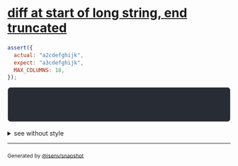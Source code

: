 # [diff at start of long string, end truncated](../../string.test.js#L108)

```js
assert({
  actual: "a2cdefghijk",
  expect: "a3cdefghijk",
  MAX_COLUMNS: 18,
});
```

![img](throw.svg)

<details>
  <summary>see without style</summary>

```console
AssertionError: actual and expect are different

actual: "a2cdefg"…
expect: "a3cdefg"…
```

</details>


---

<sub>
  Generated by <a href="https://github.com/jsenv/core/tree/main/packages/independent/snapshot">@jsenv/snapshot</a>
</sub>
